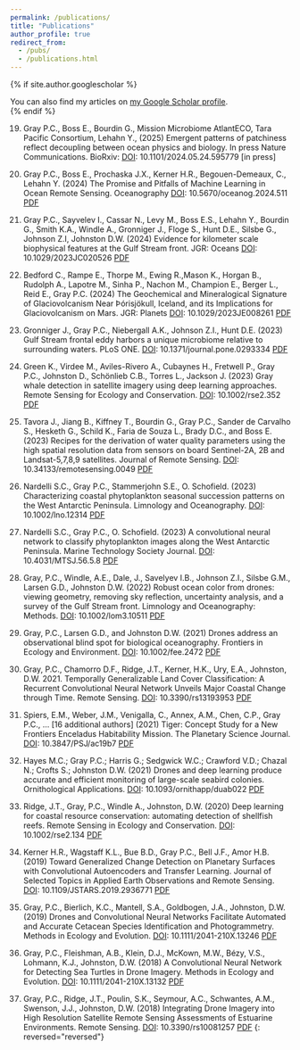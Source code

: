 ```yaml
---
permalink: /publications/
title: "Publications"
author_profile: true
redirect_from: 
  - /pubs/
  - /publications.html
---
```


{% if site.author.googlescholar %}
  <div class="wordwrap">You can also find my articles on <a href="{{site.author.googlescholar}}">my Google Scholar profile</a>.</div>
{% endif %}

19.   Gray P.C., Boss E., Bourdin G., Mission Microbiome AtlantECO, Tara Pacific Consortium,  Lehahn Y., (2025) Emergent patterns of patchiness reflect decoupling between ocean physics and biology. In press Nature Communications. BioRxiv: [DOI](https://www.doi.org/10.1101/2024.05.24.595779): 10.1101/2024.05.24.595779 [in press] 

18.   Gray P.C., Boss E., Prochaska J.X., Kerner H.R., Begouen-Demeaux, C., Lehahn Y. (2024) The Promise and Pitfalls of Machine Learning in Ocean Remote Sensing. Oceanography [DOI](https://www.doi.org/10.5670/oceanog.2024.511): 10.5670/oceanog.2024.511 [PDF](/files/2024_gray_oceanography.pdf)

17.   Gray P.C., Sayvelev I., Cassar N., Levy M., Boss E.S., Lehahn Y., Bourdin G., Smith K.A., Windle A., Gronniger J., Floge S., Hunt D.E., Silsbe G., Johnson Z.I, Johnston D.W. (2024) Evidence for kilometer scale biophysical features at the Gulf Stream front. JGR: Oceans [DOI](https://www.doi.org/10.1029/2023JC020526): 10.1029/2023JC020526 [PDF](/files/2024_gray_JGROceans.pdf)

16.   Bedford C., Rampe E., Thorpe M., Ewing R.,Mason K., Horgan B., Rudolph A., Lapotre M., Sinha P., Nachon M., Champion E., Berger L., Reid E., Gray P.C. (2024)  The Geochemical and Mineralogical Signature of Glaciovolcanism Near Þórisjökull, Iceland, and its Implications for Glaciovolcanism on Mars. JGR: Planets [DOI](https://www.doi.org/10.1029/2023JE008261): 10.1029/2023JE008261 [PDF](/files/2024_bedford_JGRPlanets.pdf)

15. Gronniger J., Gray P.C., Niebergall A.K., Johnson Z.I., Hunt D.E. (2023) Gulf Stream frontal eddy harbors a unique microbiome relative to surrounding waters. PLoS ONE. [DOI](https://www.doi.org/10.1371/journal.pone.0293334): 10.1371/journal.pone.0293334 [PDF](/files/2023_gronniger_plosone.pdf)

14.   Green K., Virdee M., Aviles-Rivero A., Cubaynes H., Fretwell P., Gray P.C., Johnston D., Schönlieb C.B., Torres L., Jackson J. (2023) Gray whale detection in satellite imagery using deep learning approaches. Remote Sensing for Ecology and Conservation. [DOI](https://www.doi.org/10.1002/rse2.352): 10.1002/rse2.352 [PDF](/files/2023_green_RemoteSensEcolConserv.pdf)

13.   Tavora J., Jiang B., Kiffney T., Bourdin G., Gray P.C., Sander de Carvalho S., Hesketh G., Schild K., Faria de Souza L., Brady D.C., and Boss E. (2023) Recipes for the derivation of water quality parameters using the high spatial resolution data from sensors on board Sentinel-2A, 2B and Landsat-5,7,8,9 satellites. Journal of Remote Sensing. [DOI](https://www.doi.org/10.34133/remotesensing.0049): 10.34133/remotesensing.0049 [PDF](/files/2023_tavora_journalremotesensing.pdf)

12.   Nardelli S.C., Gray P.C., Stammerjohn S.E., O. Schofield. (2023) Characterizing coastal phytoplankton seasonal succession patterns on the West Antarctic Peninsula. Limnology and Oceanography. [DOI](https://www.doi.org/10.1002/lno.12314): 10.1002/lno.12314 [PDF](/files/2023_nardelli_LimnologyOceanography.pdf)

11.   Nardelli S.C., Gray P.C., O. Schofield. (2023) A convolutional neural network to classify phytoplankton images along the West Antarctic Peninsula. Marine Technology Society Journal. [DOI](https://www.doi.org/10.4031/MTSJ.56.5.8): 10.4031/MTSJ.56.5.8 [PDF](/files/2022_nardelli_MTSJ.pdf)

10.   Gray, P.C., Windle, A.E., Dale, J., Savelyev I.B., Johnson Z.I., Silsbe G.M., Larsen G.D., Johnston D.W. (2022) Robust ocean color from drones: viewing geometry, removing sky reflection, uncertainty analysis, and a survey of the Gulf Stream front. Limnology and Oceanography: Methods. [DOI](https://www.doi.org/10.1002/lom3.10511): 10.1002/lom3.10511 [PDF](/files/2022_gray_LimnologyOceanMethods.pdf)

9.  Gray, P.C., Larsen G.D., and Johnston D.W. (2021) Drones address an observational blind spot for biological oceanography. Frontiers in Ecology and Environment. [DOI](https://www.doi.org/10.1002/fee.2472): 10.1002/fee.2472 [PDF](/files/2022_gray_FrontiersinEcolEnviron.pdf)

8.  Gray, P.C., Chamorro D.F., Ridge, J.T., Kerner, H.K., Ury, E.A., Johnston, D.W. 2021. Temporally Generalizable Land Cover Classification: A Recurrent Convolutional Neural Network Unveils Major Coastal Change through Time.  Remote Sensing. [DOI](https://www.doi.org/10.3390/rs13193953): 10.3390/rs13193953 [PDF](/files/2021_gray_remotesensing.pdf)

7.  Spiers, E.M., Weber, J.M., Venigalla, C., Annex, A.M., Chen, C.P., Gray P.C., … [16 additional authors] (2021) Tiger: Concept Study for a New Frontiers Enceladus Habitability Mission. The Planetary Science Journal. [DOI](https://www.doi.org/10.3847/PSJ/ac19b7): 10.3847/PSJ/ac19b7 [PDF](/files/2021_spiers_PlanetSciJ.pdf)

6.  Hayes M.C.; Gray P.C.; Harris G.; Sedgwick W.C.; Crawford V.D.; Chazal N.; Crofts S.; Johnston D.W. (2021) Drones and deep learning produce accurate and efficient monitoring of large-scale seabird colonies. Ornithological Applications. [DOI](https://www.doi.org/10.1093/ornithapp/duab022): 10.1093/ornithapp/duab022 [PDF](/files/2021_hayes_OrnithApp.pdf)

5.  Ridge, J.T., Gray, P.C., Windle A., Johnston, D.W. (2020) Deep learning for coastal resource conservation: automating detection of shellfish reefs. Remote Sensing in Ecology and Conservation. [DOI](https://www.doi.org/10.1002/rse2.134): 10.1002/rse2.134 [PDF](/files/2020_ridge_RemoteSensEcolConserv.pdf)

4.  Kerner H.R., Wagstaff K.L., Bue B.D., Gray P.C., Bell J.F., Amor H.B. (2019) Toward Generalized Change Detection on Planetary Surfaces with Convolutional Autoencoders and Transfer Learning. Journal of Selected Topics in Applied Earth Observations and Remote Sensing. [DOI](https://www.doi.org/10.1109/JSTARS.2019.2936771): 10.1109/JSTARS.2019.2936771 [PDF](/files/2019_kerner_JSTARS.pdf)

3.  Gray, P.C., Bierlich, K.C., Mantell, S.A., Goldbogen, J.A., Johnston, D.W. (2019) Drones and Convolutional Neural Networks Facilitate Automated and Accurate Cetacean Species Identification and Photogrammetry. Methods in Ecology and Evolution. [DOI](https://www.doi.org/10.1111/2041-210X.13246): 10.1111/2041-210X.13246 [PDF](/files/2019_gray_MethodsEcolEvol.pdf)

2.  Gray, P.C., Fleishman, A.B., Klein, D.J., McKown, M.W., Bézy, V.S., Lohmann, K.J., Johnston, D.W. (2018) A Convolutional Neural Network for Detecting Sea Turtles in Drone Imagery. Methods in Ecology and Evolution. [DOI](https://www.doi.org/10.1111/2041-210X.13132): 10.1111/2041-210X.13132 [PDF](/files/2018_gray_MethodsEcolEvol.pdf)

1.  Gray, P.C., Ridge, J.T., Poulin, S.K., Seymour, A.C., Schwantes, A.M., Swenson, J.J., Johnston, D.W. (2018) Integrating Drone Imagery into High Resolution Satellite Remote Sensing Assessments of Estuarine Environments. Remote Sensing. [DOI](https://www.doi.org/10.3390/rs10081257): 10.3390/rs10081257 [PDF](/files/2018_gray_remotesensing.pdf)
{: reversed="reversed"}
